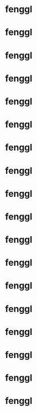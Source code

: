 # fenggl
# fenggl
# fenggl
# fenggl
# fenggl
# fenggl
# fenggl
# fenggl
# fenggl
# fenggl
# fenggl
# fenggl
# fenggl
# fenggl
# fenggl
# fenggl
# fenggl
# fenggl
